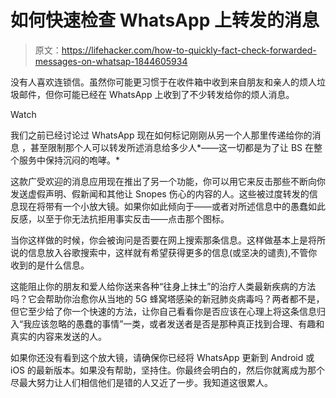 # 如何快速检查 WhatsApp 上转发的消息

> 原文：<https://lifehacker.com/how-to-quickly-fact-check-forwarded-messages-on-whatsap-1844605934>

没有人喜欢连锁信。虽然你可能更习惯于在收件箱中收到来自朋友和亲人的烦人垃圾邮件，但你可能已经在 WhatsApp 上收到了不少转发给你的烦人消息。

Watch

我们之前已经讨论过 WhatsApp 现在如何标记刚刚从另一个人那里传递给你的消息 ，甚至限制那个人可以转发所述消息给多少人*——这一切都是为了让 BS 在整个服务中保持沉闷的咆哮。*

这款广受欢迎的消息应用现在推出了另一个功能，你可以用它来反击那些不断向你发送虚假声明、假新闻和其他让 Snopes 伤心的内容的人。这些被过度转发的信息现在将带有一个小放大镜。如果你如此倾向于——或者对所述信息中的愚蠢如此反感，以至于你无法抗拒用事实反击——点击那个图标。

当你这样做的时候，你会被询问是否要在网上搜索那条信息。这样做基本上是将所说的信息放入谷歌搜索中，这样就有希望获得更多的信息(或坚决的谴责),不管你收到的是什么信息。

这能阻止你的朋友和爱人给你送来各种“往身上抹土”的治疗人类最新疾病的方法吗？它会帮助你治愈你从当地的 5G 蜂窝塔感染的新冠肺炎病毒吗？两者都不是，但它至少给了你一个快速的方法，让你自己看看你是否应该在心理上将这条信息归入“我应该忽略的愚蠢的事情”一类，或者发送者是否是那种真正找到合理、有趣和真实的内容来发送的人。

如果你还没有看到这个放大镜，请确保你已经将 WhatsApp 更新到 Android 或 iOS 的最新版本。如果没有帮助，坚持住。你最终会明白的，然后你就离成为那个尽最大努力让人们相信他们是错的人又近了一步。我知道这很累人。